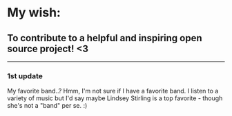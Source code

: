 # My wish:

## To contribute to a helpful and inspiring open source project! <3

---

### 1st update

My favorite band..? Hmm, I'm not sure if I have a favorite band. I listen to a variety of music but I'd say maybe Lindsey Stirling is a top favorite - though she's not a "band" per se. :)
